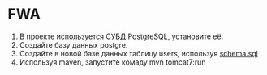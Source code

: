 # FWA
1. В проекте используется СУБД PostgreSQL, установите её.
2. Создайте базу данных postgre.
3. Создайте в новой базе данных таблицу users, используя [schema.sql](https://github.com/mmonarch777/FWA/blob/master/ex00/Cinema/src/main/resources/sql/schema.sql)
4. Используя maven, запустите комаду mvn tomcat7:run
